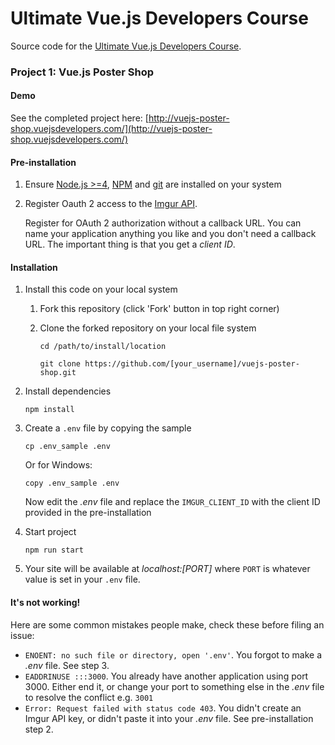 # Ultimate Vue.js Developers Course

Source code for the [Ultimate Vue.js Developers Course](http://bit.ly/2mPK8ny).

### Project 1: Vue.js Poster Shop

#### Demo

See the completed project here: [http://vuejs-poster-shop.vuejsdevelopers.com/](http://vuejs-poster-shop.vuejsdevelopers.com/)

#### Pre-installation

1. Ensure [Node.js  >=4](https://nodejs.org/en/download/), [NPM](https://docs.npmjs.com) and [git](https://git-scm.com/book/en/v2/Getting-Started-Installing-Git) are installed on your system
2. Register Oauth 2 access to the [Imgur API](https://api.imgur.com/oauth2/addclient).

    Register for OAuth 2 authorization without a callback URL. You can name your application anything you like and you don't need a callback URL. The important thing is that you get a *client ID*. 

#### Installation

1. Install this code on your local system
     
    1. Fork this repository (click 'Fork' button in top right corner)
    2. Clone the forked repository on your local file system
    
        ```
        cd /path/to/install/location
        
        git clone https://github.com/[your_username]/vuejs-poster-shop.git
        ```

2. Install dependencies

    ```
    npm install
    ```

3. Create a `.env` file by copying the sample

    ```
    cp .env_sample .env
    ```
    
    Or for Windows:
    
    ```
    copy .env_sample .env
    ```
    
    Now edit the *.env* file and replace the `IMGUR_CLIENT_ID` with the client ID provided in the pre-installation
    
4. Start project

    ```
    npm run start
    ```

5. Your site will be available at *localhost:[PORT]* where `PORT` is whatever value is set in your `.env` file.


#### It's not working!

Here are some common mistakes people make, check these before filing an issue:

- `ENOENT: no such file or directory, open '.env'`. You forgot to make a *.env* file. See step 3.
- `EADDRINUSE :::3000`. You already have another application using port 3000. Either end it, or change your port to something else in the *.env* file to resolve the conflict e.g. `3001`
- `Error: Request failed with status code 403`. You didn't create an Imgur API key, or didn't paste it into your *.env* file. See pre-installation step 2.
